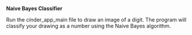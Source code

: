 **Naive Bayes Classifier**

Run the cinder_app_main file to draw an image of a digit. The program will classify your drawing as a number using the Naive Bayes algorithm.

